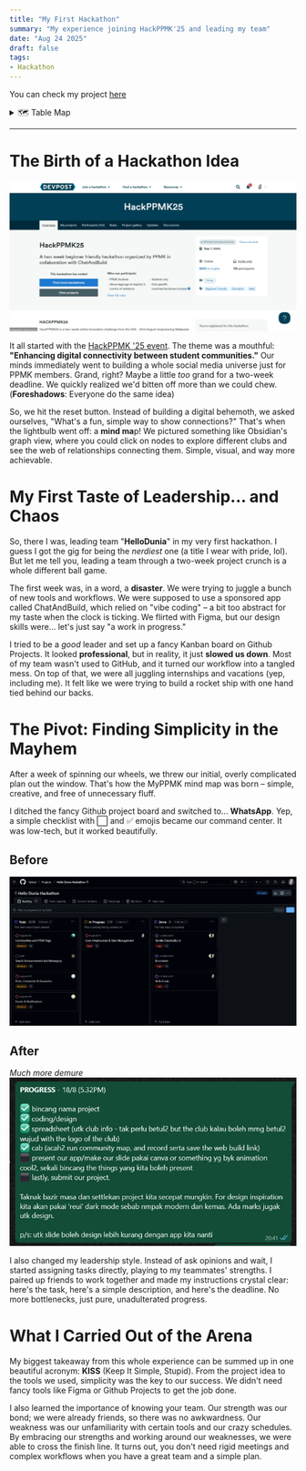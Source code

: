 ```yaml
---
title: "My First Hackathon"
summary: "My experience joining HackPPMK'25 and leading my team"
date: "Aug 24 2025"
draft: false
tags:
- Hackathon
---
```


You can check my project [here](http://fa.tinul.net/projects/myppmk)

<details>
<summary>🗺️ Table Map</summary>

- [The Birth of a Hackathon Idea](#the-birth-of-a-hackathon-idea)
- [My First Taste of Leadership... and Chaos](#my-first-taste-of-leadership-and-chaos)
- [The Pivot: Finding Simplicity in the Mayhem](#the-pivot-finding-simplicity-in-the-mayhem)
  - [Before](#before)
  - [After](#after)
- [What I Carried Out of the Arena](#what-i-carried-out-of-the-arena)

</details>

---

# The Birth of a Hackathon Idea

![HackPPMK25](./HackPPMK25.webp)

It all started with the [HackPPMK '25 event](https://hackppmk25.devpost.com/). The theme was a mouthful: **"Enhancing digital connectivity between student communities."** Our minds immediately went to building a whole social media universe just for PPMK members. Grand, right? Maybe a little *too* grand for a two-week deadline. We quickly realized we'd bitten off more than we could chew. (**Foreshadows**: Everyone do the same idea)

So, we hit the reset button. Instead of building a digital behemoth, we asked ourselves, "What's a fun, simple way to show connections?" That's when the lightbulb went off: a **mind ma**p! We pictured something like Obsidian's graph view, where you could click on nodes to explore different clubs and see the web of relationships connecting them. Simple, visual, and way more achievable.

# My First Taste of Leadership... and Chaos
So, there I was, leading team "**HelloDunia**" in my very first hackathon. I guess I got the gig for being the *nerdiest* one (a title I wear with pride, lol). But let me tell you, leading a team through a two-week project crunch is a whole different ball game.

The first week was, in a word, a **disaster**. We were trying to juggle a bunch of new tools and workflows. We were supposed to use a sponsored app called ChatAndBuild, which relied on "vibe coding" – a bit too abstract for my taste when the clock is ticking. We flirted with Figma, but our design skills were... let's just say "a work in progress."

I tried to be a *good* leader and set up a fancy Kanban board on Github Projects. It looked **professional**, but in reality, it just **slowed us down**. Most of my team wasn't used to GitHub, and it turned our workflow into a tangled mess. On top of that, we were all juggling internships and vacations (yep, including me). It felt like we were trying to build a rocket ship with one hand tied behind our backs.

# The Pivot: Finding Simplicity in the Mayhem
After a week of spinning our wheels, we threw our initial, overly complicated plan out the window. That's how the MyPPMK mind map was born – simple, creative, and free of unnecessary fluff.

I ditched the fancy Github project board and switched to... **WhatsApp**. Yep, a simple checklist with ⬜ and ✅ emojis became our command center. It was low-tech, but it worked beautifully.

## Before
![Github Project](./github_project.webp)

## After
*Much more demure*
![Whatsapp Checklist](./whatsapp_checklist.webp)

I also changed my leadership style. Instead of ask opinions and wait, I started assigning tasks directly, playing to my teammates' strengths. I paired up friends to work together and made my instructions crystal clear: here's the task, here's a simple description, and here's the deadline. No more bottlenecks, just pure, unadulterated progress.

# What I Carried Out of the Arena
My biggest takeaway from this whole experience can be summed up in one beautiful acronym: **KISS** (Keep It Simple, Stupid). From the project idea to the tools we used, simplicity was the key to our success. We didn't need fancy tools like Figma or Github Projects to get the job done.

I also learned the importance of knowing your team. Our strength was our bond; we were already friends, so there was no awkwardness. Our weakness was our unfamiliarity with certain tools and our crazy schedules. By embracing our strengths and working around our weaknesses, we were able to cross the finish line. It turns out, you don't need rigid meetings and complex workflows when you have a great team and a simple plan.